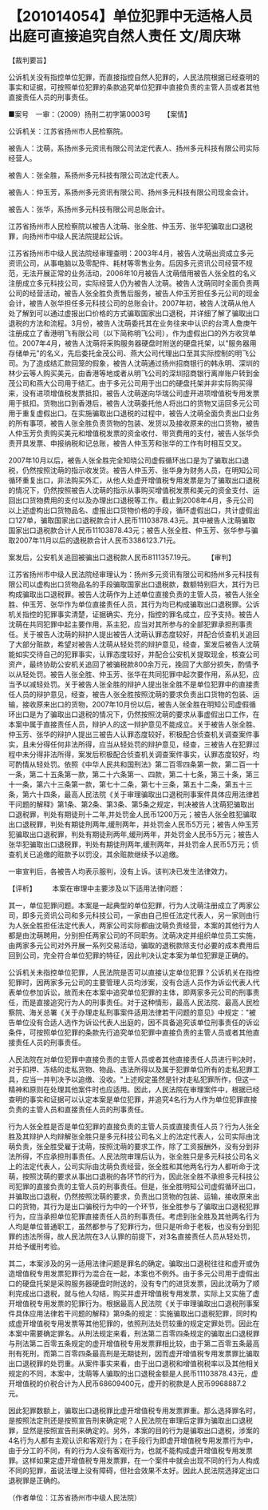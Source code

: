 # 【201014054】单位犯罪中无适格人员出庭可直接追究自然人责任 文/周庆琳

【裁判要旨】

公诉机关没有指控单位犯罪，而直接指控自然人犯罪的，人民法院根据已经查明的事实和证据，可按照单位犯罪的条款追究单位犯罪中直接负责的主管人员或者其他直接责任人员的刑事责任。

■案号　一审：（2009）扬刑二初字第0003号 　　【案情】

公诉机关：江苏省扬州市人民检察院。

被告人：沈萌，系扬州多元资讯有限公司法定代表人、扬州多元科技有限公司实际经营人。

被告人：张全胜，系扬州多元科技有限公司法定代表人。

被告人：仲玉芳，系扬州多元资讯有限公司、扬州多元科技有限公司现金会计。

被告人：张华，系扬州多元科技有限公司总账会计。

江苏省扬州市人民检察院以被告人沈萌、张全胜、仲玉芳、张华犯骗取出口退税罪，向扬州市中级人民法院提起公诉。

江苏省扬州市中级人民法院经审理查明：2003年4月，被告人沈萌出资成立多元资讯公司，从事电脑以及零配件、耗材等零售业务。后因多元资讯公司经营不规范，无法开展正常的业务活动，2006年10月被告人沈萌借用被告人张全胜的名义注册成立多元科技公司，实际经营人仍为被告人沈萌。被告人沈萌同时全面负责两公司的经营活动，被告人张全胜负责售后服务，被告人仲玉芳担任多元公司的现金会计，被告人张华担任多元科技公司的总账会计。2007年初，被告人沈萌从他人处了解到可以通过虚报出口价格的方式骗取国家出口退税，并详细了解了骗取出口退税的方法和流程。3月份，被告人沈萌委托其在业务往来中认识的台湾人詹庚午注册成立了香港明飞有限公司（以下简称明飞公司），作为虚假出口的外方收货单位。2007年4月，被告人沈萌将采购服务器硬盘时附送的硬盘托架，以"服务器用存储单元"的名义，先后委托金茂公司、燕大公司代理出口至其实际控制的明飞公司。为了造成结汇款回笼的假象，被告人沈萌通过扬州招商银行的韩永明、深圳的林少云等人购买美元，由香港等地或者从明飞公司的深圳招商银行离岸账户转到金茂公司和燕大公司用于结汇。由于多元公司用于出口的硬盘托架并非实际购买得来，没有进项增值税发票抵扣，被告人沈萌遂向华瑞公司虚开进项增值税专用发票用于抵扣。货物出口到香港后，被告人沈萌委托他人将出口的货物又运回多元公司用于重复虚假出口。在实施骗取出口退税的过程中，被告人沈萌全面负责出口业务的所有事项，被告人张全胜负责货物的包装、发货以及接收原来的出口货物，被告人仲玉芳负责购买美元和增值税发票的资金收付、带货费用的支付，被告人张华负责开具发票、申报纳税和记总账，被告人仲玉芳和张华的工作有时相互交叉。

2007年10月以后，被告人张全胜完全知晓公司虚假循环出口是为了骗取出口退税，仍然按照沈萌的指示收发货。被告人仲玉芳、张华身为财务人员，在明知公司循环重复出口，非法购买外汇，从他人处虚开增值税专用发票是为了骗取出口退税的情况下，仍然按照被告人沈萌的指示从事购买增值税发票和美元的资金支付、运回出口货物费用的支付以及办理出口退税等工作。截止到2008年4月，多元公司以上述虚构出口货物品名、虚报出口货物价格的手段，循环虚假出口，共计虚假出口127单，骗取国家出口退税款合计人民币11103878.43元。其中被告人沈萌骗取国家出口退税款合计人民币11103878.43元；被告人张全胜、仲玉芳、张华参与骗取2007年11月以后的退税款合计人民币3386123.71元。

案发后，公安机关追回被骗出口退税款人民币8111357.19元。 　　【审判】

江苏省扬州市中级人民法院经审理认为：扬州多元资讯有限公司和扬州多元科技有限公司以虚构出口货物品名的手段骗取国家出口退税款，数额特别巨大，其行为已构成骗取出口退税罪。被告人沈萌作为上述单位直接负责的主管人员，被告人张全胜、仲玉芳、张华作为单位直接责任人员，其行为均已构成骗取出口退税罪。公诉机关指控的犯罪事实清楚，证据确实、充分，指控的罪名成立，应予支持。被告人沈萌在共同犯罪中起主要作用，系主犯，应当对其所参与的全部犯罪承担刑事责任。关于被告人沈萌的辩护人提出被告人沈萌认罪态度较好，并配合侦查机关追回了大部分赃款，希望对被告人沈萌从轻处罚的辩护意见，经查，案发后被告人沈萌能如实交待自己的犯罪事实，认罪态度较好，并配合公安机关提取现金，核查公司资产，最终协助公安机关追回了被骗税款800余万元，挽回了大部分损失，酌情予以从轻处罚。被告人张全胜、仲玉芳、张华在共同犯罪中起次要作用，系从犯，应当予以减轻处罚。关于被告人张全胜的辩护人提出张全胜不是单位犯罪中的直接责任人员的辩护意见，经查，被告人张全胜按照沈萌的要求负责出口货物的包装、运输，接收原来出口的货物，2007年10月份以后，被告人张全胜在明知公司虚假循环出口是为了骗取出口退税的情况下，仍然按照沈萌的要求从事虚假出口工作，在本案中属于直接责任人员，辩护人的这一辩护意见不能成立。关于被告人张全胜、仲玉芳、张华的辩护人提出三被告人认罪态度较好，积极配合侦查机关调查案件事实，且未分得任何非法所得，应当从轻处罚的辩护意见，经查，三被告人在犯罪过程中未分得非法所得，案发后积极配合侦查机关调查案件事实，认罪态度较好，均可酌情从轻处罚。依照《中华人民共和国刑法》第二百零四条第一款，第二百一十一条，第二十五条第一款，第二十六条第一、四款，第二十七条，第三十条，第三十一条，第六十三条第一款，第七十二条，第七十三条，第五十二条，第五十三条，第六十四条，最高人民法院《关于审理骗取出口退税刑事案件具体应用法律若干问题的解释》第1条、第2条、第3条、第5条之规定，判决被告人沈萌犯骗取出口退税罪，判处有期徒刑十二年,并处罚金人民币1200万元；被告人张全胜犯骗取出口退税罪，判处有期徒刑两年,缓刑两年，并处罚金人民币5万元；被告人仲玉芳犯骗取出口退税罪，判处有期徒刑两年,缓刑两年，并处罚金人民币5万元；被告人张华犯骗取出口退税罪，判处有期徒刑两年,缓刑两年，并处罚金人民币5万元；侦查机关已追缴的赃款予以罚没，其余赃款继续予以追缴。

一审宣判后，各被告人均表示服判，没有上诉。该判决已发生法律效力。

【评析】 　　本案在审理中主要涉及以下适用法律问题：

其一，单位犯罪问题。本案是一起典型的单位犯罪，行为人沈萌注册成立了两家公司，即多元资讯公司和多元科技公司，一家由自己担任法定代表人，另一家则由行为人张全胜担任法定代表人，两家公司实际都由沈萌负责经营，本案的其他行为人都是由沈萌聘用，分别担任两家公司的不同职务。沈萌决定并组织单位员工实施，由两家多元公司对外开展一系列交易活动，骗取的退税款除支付必要的成本费用后回到公司，完全符合单位犯罪的特征，因此判决认定本案为单位犯罪是正确的。

公诉机关未指控单位犯罪，人民法院是否可以直接认定单位犯罪？公诉机关在指控犯罪时，因两家多元公司的主要管理人员均涉案，没有合适人员作为诉讼代表人代表单位参加诉讼，故而未在本案中追究单位犯罪的主体，即两家多元公司的刑事责任，而是直接追究行为人的刑事责任。对于这种情形，最高人民法院、最高人民检察院、海关总署《关于办理走私刑事案件适用法律若干问题的意见》中规定："被告单位没有合适人选作为诉讼代表人出庭的，因不具备追究该单位刑事责任的诉讼条件，可按照单位犯罪的条款先行追究单位犯罪中直接负责的主管人员或者其他直接责任人员的刑事责任。

人民法院在对单位犯罪中直接负责的主管人员或者其他直接责任人员进行判决时，对于扣押、冻结的走私货物、物品、违法所得以及属于犯罪单位所有的走私犯罪工具，应当一并判决予以追缴、没收。"上述规定虽然是针对走私犯罪所作，但这一精神和原则在处理其他案件时也应适用。因此，人民法院在审理案件中，根据已经查明的事实和证据可以认定本案是单位犯罪，并追究4名行为人作为单位犯罪直接负责的主管人员和直接责任人员的刑事责任。

行为人张全胜是否是单位犯罪的直接负责的主管人员或直接责任人员？行为人张全胜及其辩护人均辩解张全胜只是多元科技公司名义上的法定代表人，公司实际由沈萌负责，张全胜受雇于沈萌，按照沈萌的要求工作，除了工资报酬外，没有分到非法所得，不应承担刑事责任。人民法院审理后认为，张全胜只是多元科技公司名义上的法定代表人，公司实际由沈萌负责经营，张全胜和其他两名行为人都听命于沈萌，按照沈萌的要求从事出口退税的各环节的行为，因此张全胜不承担多元科技公司犯罪的直接负责的主管人员的刑事责任。但是，张全胜明知公司虚假循环出口，并骗取出口退税，仍然按照沈萌的要求，负责出口货物的包装、运输，接收原来出口的货物，其行为是出口骗税行为中的一个环节，张全胜参与了骗取出口退税犯罪行为，应当承担单位犯罪直接责任人员的刑事责任。考虑到张全胜及其他两名行为人均是单位普通职工，虽然都参与了犯罪行为，但只是听命于老板，也没有分到犯罪的违法所得，故人民法院在3人认罪的前提下，对3名直接责任人员从轻处罚，并给予缓刑考验。

其二，本案涉及的另一适用法律问题是罪名的确定。骗取出口退税往往和虚开或伪造增值税专用发票犯罪行为混合在一起，本案也不例外。由于多元公司用于虚假出口的硬盘托架是采购服务器硬盘时附送的，没有专门的进货发票，因此沈萌为了顺利完成出口退税，就与他人勾结，购买并虚开增值税专用发票，实际上又实施了虚开增值税专用发票的犯罪行为。根据最高人民法院《关于审理骗取出口退税刑事案件具体应用法律若干问题的解释》第9条的规定：实施骗取出口退税犯罪，同时构成虚开增值税专用发票等其他犯罪的，依照刑法处罚较重的规定定罪处罚。因此在本案中需要确定罪名。从刑法规定来看，刑法第二百零四条规定的骗取出口退税罪与刑法第二百零五条规定的虚开增值税专用发票罪相比较，由于第二百零五条最高刑有死刑，而第二百零四条最高刑是无期徒刑，因而虚开增值税专用发票罪比骗取出口退税罪的处罚重。从案件事实来看，由于出口退税和增值税税率以及其他相关规定的不同，本案中，沈萌等人骗取的出口退税金额是人民币11103878.43元，虚开增值税的价税合计为人民币68609400元，虚开的税款是人民币9968887.2元。

因此犯罪数额上，骗取出口退税罪比虚开增值税专用发票罪重。那么选择罪名时，是按照法定刑还是按照宣告刑来确定呢？人民法院在审理后定罪为骗取出口退税罪，显然是按照宣告刑来确定的。另外，本案的目的行为是骗取出口退税，涉案的4名行为人都有主观认识和客观行为；在手段行为即虚开增值税专用发票行为中，由于分工的不同，有的行为人没有客观行为，也就不能构成虚开增值税专用发票罪。这样如果定虚开增值税专用发票罪，在一个案件中就会出现不同的行为人构成不同的犯罪，虽说法理上没有障碍，但社会效果不太好。因此人民法院选择定出口退税罪是正确的。

（作者单位：江苏省扬州市中级人民法院）